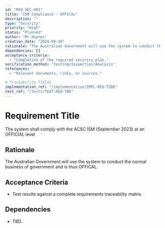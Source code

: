```yaml
---
id: "REQ-SEC-001"
title: "ISM Compliance - OFFICAL"
description: ""
type: "Security"
priority: "High"
status: "Planned"
author: "Mr Haynes"
creation_date: "2024-09-30"
rationale: "The Australian Government will use the system to conduct the normal business of government and is thus OFFICAL."
dependencies: []
acceptance_criteria:
  - "Completion of the required security plan."
verification_method: "Testing/Inspection/Analysis"
references:
  - "Relevant documents, links, or sources."

# Traceability fields
implementation_ref: "/implementation/IMPL-REQ-TZbD"
test_ref: "/tests/TEST-REQ-TBD"
---
```


# Requirement Title
The system shall comply with the ACSC ISM (September 2023) at an OFFICIAL level

## Rationale
The Australian Government will use the system to conduct the normal business of government and is thus OFFICAL.

## Acceptance Criteria
- Test results against a complete requirements traceability matrix.

## Dependencies
- TBD.
